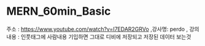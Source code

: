 # MERN_60min_Basic
주소 : https://www.youtube.com/watch?v=I7EDAR2GRVo ,강사명: perdo , 강의내용 : 인풋태그에 사람내용 기입하면 그대로 디비에 저장되고 저장된 데이터 보는것
